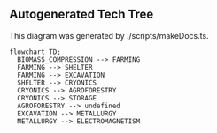 
## Autogenerated Tech Tree

This diagram was generated by ./scripts/makeDocs.ts.

```mermaid
flowchart TD;
  BIOMASS_COMPRESSION --> FARMING
  FARMING --> SHELTER
  FARMING --> EXCAVATION
  SHELTER --> CRYONICS
  CRYONICS --> AGROFORESTRY
  CRYONICS --> STORAGE
  AGROFORESTRY --> undefined
  EXCAVATION --> METALLURGY
  METALLURGY --> ELECTROMAGNETISM

```
